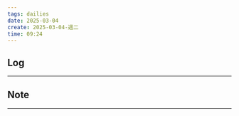 ```yaml
---
tags: dailies  
date: 2025-03-04
create: 2025-03-04-週二
time: 09:24
---
```

## Log
---


## Note
---


